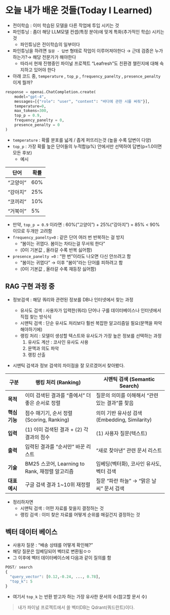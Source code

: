 # 오늘 내가 배운 것들(Today I Learned)

- 전이학습 : 이미 학습된 모델을 다른 작업에 투입 시키는 것
- 파인튜닝 : 좀더 해당 LLM모델 컨셉(특정 분야)에 맞게 특화(추가적인 학습) 시키는 것
    - 파인튜닝은 전이학습의 일부이다
- 파인튜닝을 하려면 `질문 - 답변` 형태로 작업이 이루어져야한다 → 근데 검증은 누가하는가?→ 해당 전문가가 해야한다 
    - 따라서 현재 진행중인 파이널 프로젝트 “Leafresh”도 친환경 챌린지에 대해 숙지하고 있어야 한다
- 아래 코드 중, `temperature` , `top_p` , `frequency_panelty` , `presence_penalty` 이게 뭘까?

```python
response = openai.ChatCompletion.create(
    model="gpt-4",
    messages=[{"role": "user", "content": "바다에 관한 시를 써줘"}],
    temperature=0,
    max_tokens=300,
    top_p = 0.9,
    frequency_panelty = 0,
    presence_penalty = 0
)
```

- `temperature` : 확률 분포를 넓게 / 좁게 퍼뜨리는것 (높을 수록 답변이 다양)
- `top_p` : 가장 확률 높은 단어들의 누적합(p%) 안에서만 선택하여 답변(p=1.0이면 모든 후보)
    - 예시

| **단어** | **확률** |
| ------ | ------ |
| “고양이”  | 60%    |
| “강아지”  | 25%    |
| “코끼리”  | 10%    |
| “거북이”  | 5%     |

- 만약, `top_p = 0.9` 이라면 : 60%(”고양이”) + 25%(“강아지”) = 85% < 90% 이므로 두개만 고려함
- `frequency_panelty=0` : 같은 단어 여러 번 반복하는 걸 방지
    - “봄이는 귀엽다. 봄이는 차타는걸 무서워 한다"
    - (0이 기본값 , 올라갈 수록 반복 싫어함)
- `presence_panelty =0` : “한 번”이라도 나오면 다신 안쓰려고 함
    - "봄이는 귀엽다” → 이후 "봄이”라는 단어를 피하려고 함
    - (0이 기본값 , 올라갈 수록 재등장 싫어함)

## RAG 구현 과정 중

- 정보검색 : 해당 쿼리와 관련된 정보를 DB나 인터넷에서 찾는 과정
    - 유사도 검색 : 사용자가 입력한(쿼리) 단어나 구를 데이터베이스나 인터넷에서 직접 찾는 방식식
    - 시맨틱 검색 : 단순 유사도 처리보다 훨씬 복잡한 알고리즘일 필요(문맥을 파악해야하기에)
    - 랭킹 처리 : 모델이 생성할 텍스트와 유사도가 가장 높은 정보를 선택하는 과정
        1. 유사도 계산 : 코사인 유사도 사용
        2. 문맥과 의도 파악
        3. 랭킹 산출

- 시맨틱 검색과 정보 검색의 차이점을 잘 모르겠어서 찾아봤다.

| **구분**    | **랭킹 처리 (Ranking)**                  | **시맨틱 검색 (Semantic Search)**         |
| --------- | ------------------------------------ | ------------------------------------ |
| **목적**    | 이미 검색된 결과를 “중에서” 더 좋은 순서로 정렬         | 질문의 의미를 이해해서 “관련 있는 결과”를 찾음          |
| **핵심 기능** | 점수 매기기, 순서 정렬 (Scoring, Ranking)     | 의미 기반 유사성 검색 (Embedding, Similarity) |
| **입력**    | (1) 이미 검색된 결과 + (2) 각 결과의 점수         | (1) 사용자 질문(텍스트)                      |
| **출력**    | 입력된 결과를 “순서만” 바꾼 리스트                 | “새로 찾아낸” 관련 문서 리스트                   |
| **기술**    | BM25 스코어, Learning to Rank, 재정렬 알고리즘 | 임베딩(벡터화), 코사인 유사도, 벡터 검색             |
| **대표 예시** | 구글 검색 결과 1~10위 재정렬                   | 질문 “파란 하늘” → “맑은 날씨” 문서 검색           |

- 정리하자면
    - 시맨틱 검색 : 어떤 자료를 찾을지 결정하는 것
    - 랭킹 검색 : 이미 찾은 자료를 어떻게 순위를 매길건지 결정하는 것
    
## 벡터 데이터 베이스

- 사용자 질문 : “배송 상태를 어떻게 확인해?”
- 해당 질문은 임베딩되어 벡터로 변환됨ㅇㅇ
- 그 이후에 벡터 데이터베이스에 다음과 같이 질의를 함

```python
POST/ search
{
  "query_vector": [0.12,-0.24, ..., 0.78],
  "top_k": 5
}
```

- 여기서 `top_k` 는 반환 받고자 하는 가장 유사한 문서의 수(참고할 문서 수)
> 내가 파이널 프로젝트에서 쓸 벡터DB는 Qdrant(쿼드란트)이다.